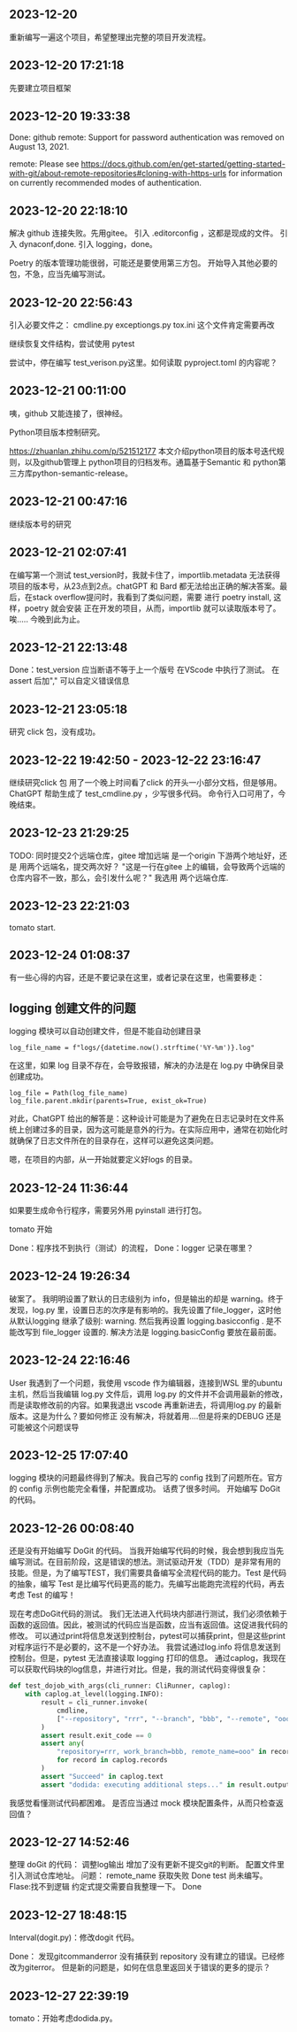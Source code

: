 
## 2023-12-20 
重新编写一遍这个项目，希望整理出完整的项目开发流程。

## 2023-12-20 17:21:18
先要建立项目框架

## 2023-12-20 19:33:38
Done: github remote: Support for password authentication was removed on August 13, 2021.

remote: Please see https://docs.github.com/en/get-started/getting-started-with-git/about-remote-repositories#cloning-with-https-urls for information on currently recommended modes of authentication.

## 2023-12-20 22:18:10
解决 github 连接失败。先用gitee。
引入 .editorconfig ，这都是现成的文件。
引入 dynaconf,done.
引入 logging，done。

Poetry 的版本管理功能很弱，可能还是要使用第三方包。
开始导入其他必要的包，不急，应当先编写测试。

## 2023-12-20 22:56:43
引入必要文件之：
cmdline.py
exceptiongs.py
tox.ini 这个文件肯定需要再改

继续恢复文件结构，尝试使用 pytest

尝试中，停在编写 test_verison.py这里。如何读取 pyproject.toml 的内容呢？

## 2023-12-21 00:11:00
咦，github 又能连接了，很神经。

Python项目版本控制研究。

https://zhuanlan.zhihu.com/p/521512177
本文介绍python项目的版本号迭代规则，以及github管理上 python项目的归档发布。通篇基于Semantic 和 python第三方库python-semantic-release。

## 2023-12-21 00:47:16
继续版本号的研究

## 2023-12-21 02:07:41
在编写第一个测试 test_version时，我就卡住了，importlib.metadata 无法获得项目的版本号，从23点到2点。chatGPT 和 Bard 都无法给出正确的解决答案。最后，在stack overflow提问时，我看到了类似问题，需要 进行 poetry install, 这样，poetry 就会安装 正在开发的项目，从而，importlib 就可以读取版本号了。唉.....
今晚到此为止。

## 2023-12-21 22:13:48

Done：test_version 应当断语不等于上一个版号
在VScode 中执行了测试。
在assert 后加"," 可以自定义错误信息

## 2023-12-21 23:05:18
研究 click 包，没有成功。

## 2023-12-22 19:42:50 - 2023-12-22 23:16:47
继续研究click 包
用了一个晚上时间看了click 的开头一小部分文档，但是够用。ChatGPT 帮助生成了 test_cmdline.py ，少写很多代码。
命令行入口可用了，今晚结束。

## 2023-12-23 21:29:25

TODO: 同时提交2个远端仓库，gitee 增加远端
是一个origin 下游两个地址好，还是 用两个远端名，提交两次好？
"这是一行在gitee 上的编辑，会导致两个远端的仓库内容不一致，那么，会引发什么呢？"
我选用 两个远端仓库.

## 2023-12-23 22:21:03
tomato start.

## 2023-12-24 01:08:37
有一些心得的内容，还是不要记录在这里，或者记录在这里，也需要移走：

## logging 创建文件的问题
logging 模块可以自动创建文件，但是不能自动创建目录
```
log_file_name = f"logs/{datetime.now().strftime('%Y-%m')}.log"
```
在这里，如果 log 目录不存在，会导致报错，解决的办法是在 log.py 中确保目录创建成功。
```
log_file = Path(log_file_name)
log_file.parent.mkdir(parents=True, exist_ok=True)
```
对此，ChatGPT 给出的解答是：这种设计可能是为了避免在日志记录时在文件系统上创建过多的目录，因为这可能是意外的行为。在实际应用中，通常在初始化时就确保了日志文件所在的目录存在，这样可以避免这类问题。

嗯，在项目的内部，从一开始就要定义好logs 的目录。

## 2023-12-24 11:36:44
如果要生成命令行程序，需要另外用 pyinstall 进行打包。

tomato 开始

Done：程序找不到执行（测试）的流程，
Done：logger 记录在哪里？

## 2023-12-24 19:26:34
破案了。
我明明设置了默认的日志级别为 info，但是输出的却是 warning。终于发现，log.py 里，设置日志的次序是有影响的。我先设置了file_logger，这时他从默认logging 继承了级别: warning. 然后我再设置 logging.basicconfig . 是不能改写到 file_logger 设置的. 解决方法是 logging.basicConfig 要放在最前面。

## 2023-12-24 22:16:46
User
我遇到了一个问题，我使用 vscode 作为编辑器，连接到WSL 里的ubuntu 主机，然后当我编辑 log.py 文件后，调用 log.py 的文件并不会调用最新的修改，而是读取修改前的内容。如果我退出 vscode 再重新进去，将调用log.py 的最新版本。这是为什么？要如何修正
没有解决，将就着用....但是将来的DEBUG 还是可能被这个问题误导

## 2023-12-25 17:07:40 
logging 模块的问题最终得到了解决。我自己写的 config 找到了问题所在。官方的 config 示例也能完全看懂，并配置成功。
话费了很多时间。
开始编写 DoGit 的代码。

## 2023-12-26 00:08:40
还是没有开始编写 DoGit 的代码。
当我开始编写代码的时候，我会想到我应当先编写测试。在目前阶段，这是错误的想法。测试驱动开发（TDD）是非常有用的技能。但是，为了编写TEST，我们需要具备编写全流程代码的能力。Test 是代码的抽象，编写 Test 是比编写代码更高的能力。先编写出能跑完流程的代码，再去考虑 Test 的编写！

现在考虑DoGit代码的测试。
我们无法进入代码块内部进行测试，我们必须依赖于函数的返回值。因此，被测试的代码应当是函数，应当有返回值。这促进我代码的修改。
可以通过print将信息发送到控制台，pytest可以捕获print，但是这些print对程序运行不是必要的，这不是一个好办法。
我尝试通过log.info 将信息发送到控制台。但是，pytest 无法直接读取 logging 打印的信息。
通过caplog，我现在可以获取代码块的log信息，并进行对比。但是，我的测试代码变得很复杂：
```Python
def test_dojob_with_args(cli_runner: CliRunner, caplog):
    with caplog.at_level(logging.INFO):
        result = cli_runner.invoke(
            cmdline,
            ["--repository", "rrr", "--branch", "bbb", "--remote", "ooo"],
        )
        assert result.exit_code == 0
        assert any(
            "repository=rrr, work_branch=bbb, remote_name=ooo" in record.message
            for record in caplog.records
        )
        assert "Succeed" in caplog.text
        assert "dodida: executing additional steps..." in result.output
```
我感觉看懂测试代码都困难。
是否应当通过 mock 模块配置条件，从而只检查返回值？

## 2023-12-27 14:52:46
整理 doGit 的代码：
    调整log输出
    增加了没有更新不提交git的判断。
    配置文件里引入测试仓库地址。
问题：
    remote_name 获取失败 Done
    test 尚未编写。 Flase:找不到逻辑
    约定式提交需要自我整理一下。 Done

## 2023-12-27 18:48:15
Interval(dogit.py)：修改dogit 代码。

Done：
发现gitcommanderror 没有捕获到 repository 没有建立的错误。已经修改为giterror。
但是新的问题是，如何在信息里返回关于错误的更多的提示？

## 2023-12-27 22:39:19
tomato：开始考虑dodida.py。




